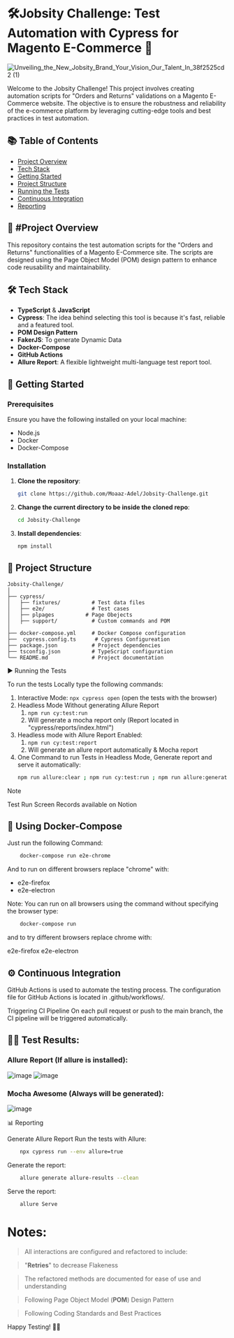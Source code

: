 # 🛠️Jobsity Challenge: Test Automation with Cypress for Magento E-Commerce 🛒

![Unveiling_the_New_Jobsity_Brand_Your_Vision_Our_Talent_In_38f2525cd2 (1)](https://github.com/Moaaz-Adel/Jobsity-Challenge/assets/66737098/3b8a6ac6-68c1-4bad-9842-794976f97157)


Welcome to the Jobsity Challenge! This project involves creating automation scripts for "Orders and Returns" validations on a Magento E-Commerce website. The objective is to ensure the robustness and reliability of the e-commerce platform by leveraging cutting-edge tools and best practices in test automation.

## 📚 Table of Contents
- [Project Overview](#project-overview)
- [Tech Stack](#tech-stack)
- [Getting Started](#getting-started)
- [Project Structure](#project-structure)
- [Running the Tests](#running-the-tests)
- [Continuous Integration](#continuous-integration)
- [Reporting](#reporting)
## 🚀 #Project Overview

This repository contains the test automation scripts for the "Orders and Returns" functionalities of a Magento E-Commerce site. The scripts are designed using the Page Object Model (POM) design pattern to enhance code reusability and maintainability. 

## 🛠️ Tech Stack

- **TypeScript** & **JavaScript**
- **Cypress**: The idea behind selecting this tool is because it's fast, reliable and a featured tool.
- **POM Design Pattern**
- **FakerJS**: To generate Dynamic Data
- **Docker-Compose**
- **GitHub Actions**
- **Allure Report**: A flexible lightweight multi-language test report tool.

## 🏁 Getting Started

### Prerequisites

Ensure you have the following installed on your local machine:

- Node.js
- Docker
- Docker-Compose

### Installation

1. **Clone the repository**:
    ```sh
    git clone https://github.com/Moaaz-Adel/Jobsity-Challenge.git
    ```

2. **Change the current directory to be inside the cloned repo**:
     ```sh
   cd Jobsity-Challenge
   ``` 
3. **Install dependencies**:
    ```sh
    npm install
    ```

## 📂 Project Structure

```plaintext
Jobsity-Challenge/
│
├── cypress/
│   ├── fixtures/          # Test data files
│   ├── e2e/               # Test cases
│   ├── plpages          # Page Obejects
│   ├── support/           # Custom commands and POM
│
├── docker-compose.yml     # Docker Compose configuration
├──  cypress.config.ts      # Cypress Configureation
├── package.json           # Project dependencies
├── tsconfig.json          # TypeScript configuration
└── README.md              # Project documentation
```

▶️ Running the Tests

To run the tests Locally type the following commands:

1. Interactive Mode: `npx cypress open` (open the tests with the browser)
2. Headless Mode Without generating Allure Report
    1. `npm run cy:test:run` 
    2. Will generate a mocha report only  (Report located in "cypress/reports/index.html")
3. Headless mode with Allure Report Enabled:
    1. `npm run cy:test:report`
    2. Will generate an allure report automatically & Mocha report
4. One Command to run Tests in Headless Mode, Generate report and serve it automatically:
     ```sh
   npm run allure:clear ; npm run cy:test:run ; npm run allure:generate ; npm run allure:serve
   ``` 

> [!NOTE]
> Test Run Screen Records available on Notion
    
## 🥉 Using Docker-Compose

Just run the following Command:

``` sh
    docker-compose run e2e-chrome
```

And to run on different browsers replace "chrome" with:

* e2e-firefox
* e2e-electron

Note: You can run on all browsers using the command without specifying the browser type:
``` sh
    docker-compose run
```

and to try different browsers replace chrome with:

e2e-firefox
e2e-electron



## ⚙️ Continuous Integration

GitHub Actions is used to automate the testing process. The configuration file for GitHub Actions is located in .github/workflows/.

Triggering CI Pipeline
On each pull request or push to the main branch, the CI pipeline will be triggered automatically.

## 🏃‍♂️ Test Results:

### Allure Report (If allure is installed):
![image](https://github.com/Moaaz-Adel/Jobsity-Challenge/assets/66737098/06ad2a38-d5a4-4c99-8b22-2e8d4c9b7d90)
![image](https://github.com/Moaaz-Adel/Jobsity-Challenge/assets/66737098/673443de-1569-46ed-abe6-877283b68ea0)


### Mocha Awesome (Always will be generated):
![image](https://github.com/Moaaz-Adel/Jobsity-Challenge/assets/66737098/1a1a7a35-097e-45b1-8ce4-2dc06ec1bf52)


📊 Reporting

Generate Allure Report
Run the tests with Allure:

``` sh
    npx cypress run --env allure=true
```
Generate the report:

``` sh
    allure generate allure-results --clean
```
    
Serve the report:

``` sh
    allure Serve
   ```

# Notes:

> All interactions are configured and refactored to include:

> "**Retries**" to decrease Flakeness

> The refactored methods are documented for ease of use and understanding

> Following Page Object Model (**POM**) Design Pattern

> Following Coding Standards and Best Practices

Happy Testing! 🚀✨
